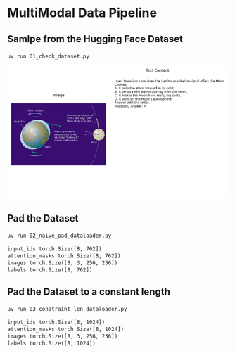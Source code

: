 # MultiModal Data Pipeline

## Samlpe from the Hugging Face Dataset
`uv run 01_check_dataset.py`

![](./assets/01.png)

## Pad the Dataset
`uv run 02_naive_pad_dataloader.py`

```
input_ids torch.Size([8, 762])
attention_masks torch.Size([8, 762])
images torch.Size([8, 3, 256, 256])
labels torch.Size([8, 762])
```

## Pad the Dataset to a constant length
`uv run 03_constraint_len_dataloader.py`

```
input_ids torch.Size([8, 1024])
attention_masks torch.Size([8, 1024])
images torch.Size([8, 3, 256, 256])
labels torch.Size([8, 1024])
```